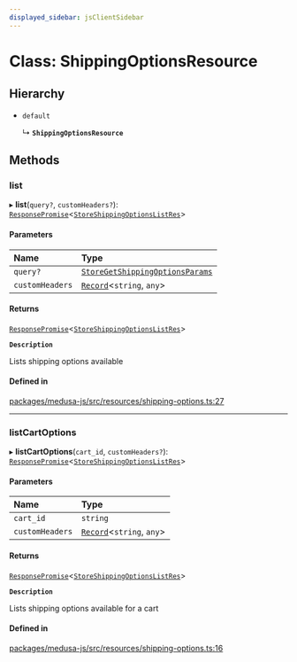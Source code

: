 ```yaml
---
displayed_sidebar: jsClientSidebar
---
```


# Class: ShippingOptionsResource

## Hierarchy

- `default`

  ↳ **`ShippingOptionsResource`**

## Methods

### list

▸ **list**(`query?`, `customHeaders?`): [`ResponsePromise`](../modules/internal-12.md#responsepromise)<[`StoreShippingOptionsListRes`](../modules/internal-8.internal.md#storeshippingoptionslistres)\>

#### Parameters

| Name | Type |
| :------ | :------ |
| `query?` | [`StoreGetShippingOptionsParams`](internal-8.internal.StoreGetShippingOptionsParams.md) |
| `customHeaders` | [`Record`](../modules/internal.md#record)<`string`, `any`\> |

#### Returns

[`ResponsePromise`](../modules/internal-12.md#responsepromise)<[`StoreShippingOptionsListRes`](../modules/internal-8.internal.md#storeshippingoptionslistres)\>

**`Description`**

Lists shipping options available

#### Defined in

[packages/medusa-js/src/resources/shipping-options.ts:27](https://github.com/medusajs/medusa/blob/b38f73726/packages/medusa-js/src/resources/shipping-options.ts#L27)

___

### listCartOptions

▸ **listCartOptions**(`cart_id`, `customHeaders?`): [`ResponsePromise`](../modules/internal-12.md#responsepromise)<[`StoreShippingOptionsListRes`](../modules/internal-8.internal.md#storeshippingoptionslistres)\>

#### Parameters

| Name | Type |
| :------ | :------ |
| `cart_id` | `string` |
| `customHeaders` | [`Record`](../modules/internal.md#record)<`string`, `any`\> |

#### Returns

[`ResponsePromise`](../modules/internal-12.md#responsepromise)<[`StoreShippingOptionsListRes`](../modules/internal-8.internal.md#storeshippingoptionslistres)\>

**`Description`**

Lists shipping options available for a cart

#### Defined in

[packages/medusa-js/src/resources/shipping-options.ts:16](https://github.com/medusajs/medusa/blob/b38f73726/packages/medusa-js/src/resources/shipping-options.ts#L16)
